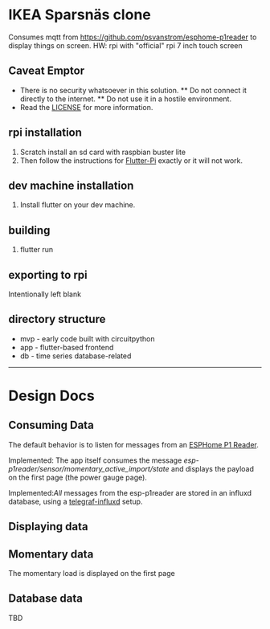 # IKEA Sparsnäs clone


Consumes mqtt from https://github.com/psvanstrom/esphome-p1reader to display things on screen.
HW: rpi with "official"  rpi 7 inch touch screen

## Caveat Emptor

* There is no security whatsoever in this solution.
** Do not connect it directly to the internet.
** Do not use it in a hostile environment.
* Read the [LICENSE](LICENSE) for more information.

## rpi installation

1. Scratch install an sd card with raspbian buster lite
2. Then follow the instructions for [Flutter-Pi](https://github.com/ardera/flutter-pi) exactly or it will not work.

## dev machine installation

1. Install flutter on your dev machine.

## building

1. flutter run

## exporting to rpi

Intentionally left blank

## directory structure

* mvp - early code built with circuitpython
* app - flutter-based frontend
* db - time series database-related

---

# Design Docs

## Consuming Data

The default behavior is to listen for messages from an [ESPHome P1 Reader](https://github.com/psvanstrom/esphome-p1reader).

Implemented: The app itself consumes the message *esp-p1reader/sensor/momentary_active_import/state* and displays the payload on the first page (the power gauge page).

Implemented:_All_ messages from the esp-p1reader are stored in an influxd database, using a [telegraf-influxd](https://www.influxdata.com/blog/mqtt-topic-payload-parsing-telegraf/) setup.

## Displaying data

## Momentary data
The momentary load is displayed on the first page
## Database data
TBD

